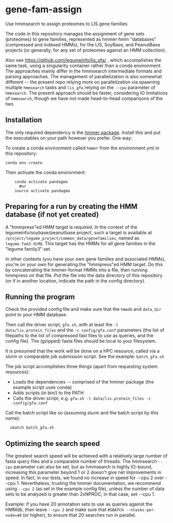 # gene-fam-assign
Use hmmsearch to assign proteomes to LIS gene families

The code in this repository manages the assignment of gene sets (proteomes) to gene families, represented
as hmmer hmm "databases" (compressed and indexed HMMs), for the LIS, SoyBase, and PeanutBase projects
(or generally, for any set of proteomes against an HMM collection).

Also see https://github.com/legumeinfo/lis_gfa/ , which accomplishes the same task, using a singularity container
rather than a conda environment. The approaches mainly differ in the hmmsearch intermediate formats and parsing approaches.
The management of parallelization is also somewhat different -- the present repo relying more on parallelization
via spawning multiple `hmmsearch` tasks and `lis_gfa` relying on the `--cpu` parameter of `hmmsearch`.  The present approach 
should be faster, considering IO limitations of `hmmsearch`, though we have not made head-to-head comparisons of the two.

## Installation

The only required dependency is the [hmmer package](http://hmmer.org). Install this and put
the executables on your path however you prefer. One way:

To create a conda environment called `hmmer` from the environment.yml in this repository:

    conda env create

Then activate the conda environment:
```
    conda activate pandagma
      #or
    source activate pandagma
```

## Preparing for a run by creating the HMM database (if not yet created)

A "hmmpress"ed HMM target is required. In the context of the legumeinfo/soybase/peanutbase project, such
a target is available at `/project/legume_project/common_data/genefamilies`, named as `legume.fam3.VLMQ`.
This target has the HMMs for all gene families in the "legume family3" set.

In other contexts (you have your own gene families and associated HMMs), you're on your own for generating
the "hmmpress"ed HMM target. Do this by concatenating the hmmer-format HMMs into a file, then running 
hmmpress on that file. Put the file into the data directory of this repository (or if in another 
location, indicate the path in the config directory).

## Running the program

Check the provided config file and make sure that the `hmmdb` and `data_dir` point to your HMM database.

Then call the driver script, `gfa.sh`, with at least the `-l data/lis.protein_files` and the `-c config/gfa.conf`
parameters (the list of filepaths to the list of compressed fast files to use as queries, and the config file).
The (gzipped) fasta files should be local to your filesystem.

It is presumed that the work will be done on a HPC resource, called via a slurm or comparable job submission script. 
See the example: `batch_gfa.sh`

The job script accomplishes three things (apart from requesting system resources):
 - Loads the dependencies -- comprised of the hmmer package (the example script uses conda)
 - Adds scripts (in bin/) to the PATH
 - Calls the driver script, e.g. `gfa.sh -l data/lis.protein_files -c config/gfa.conf`

Call the batch script like so (assuming slurm and the batch script by this name):
```
  sbatch batch_gfa.sh
```

## Optimizing the search speed

The greatest search speed will be achieved with a relatively large number of fasta query files and
a comparable number of threads. The hmmsearch `--cpu` parameter can also be set, but as hmmsearch
is highly IO-bound, increasing this parameter beyond 1 or 2 doesn't give net improvements in speed.
In fact, in our tests, we found no increase in speed for --cpu 2 over --cpu 1. Nevertheless, 
trusting the hmmer documentation, we recommend using `--cpu 2` (as set in the example config file), 
unless the number of data sets to be analyzed is greater than 2xNPROC; in that case, set --cpu 1.

Example: if you have 20 annotation sets to use as queries against the HMMdb, then leave `--cpu 2`
and make sure that `#SBATCH --ntasks-per-node=40` (or higher), to ensure that 20 searches run in parallel.

